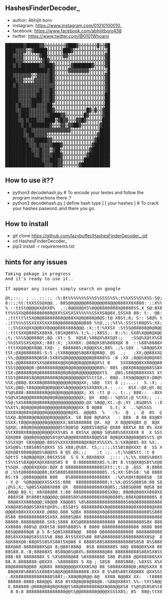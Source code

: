 ## HashesFinderDecoder_ 
- author: Abhijit boro
- instagram: https://www.instagram.com/01010100010_
- facebook: https://www.facebook.com/abhijitboro438
- twitter: https://www.twitter.com/@0101Whoami
<!-- banner -->
<pre>
███████▓█████▓▓╬╬╬╬╬╬╬╬▓███▓╬╬╬╬╬╬╬▓╬╬▓█ 
████▓▓▓▓╬╬▓█████╬╬╬╬╬╬███▓╬╬╬╬╬╬╬╬╬╬╬╬╬█ 
███▓▓▓▓╬╬╬╬╬╬▓██╬╬╬╬╬╬▓▓╬╬╬╬╬╬╬╬╬╬╬╬╬╬▓█ 
████▓▓▓╬╬╬╬╬╬╬▓█▓╬╬╬╬╬╬╬╬╬╬╬╬╬╬╬╬╬╬╬╬╬▓█ 
███▓█▓███████▓▓███▓╬╬╬╬╬╬▓███████▓╬╬╬╬▓█ 
████████████████▓█▓╬╬╬╬╬▓▓▓▓▓▓▓▓╬╬╬╬╬╬╬█ 
███▓▓▓▓▓▓▓╬╬▓▓▓▓▓█▓╬╬╬╬╬╬╬╬╬╬╬╬╬╬╬╬╬╬╬▓█ 
████▓▓▓╬╬╬╬▓▓▓▓▓▓█▓╬╬╬╬╬╬╬╬╬╬╬╬╬╬╬╬╬╬╬▓█ 
███▓█▓▓▓▓▓▓▓▓▓▓▓▓▓▓╬╬╬╬╬╬╬╬╬╬╬╬╬╬╬╬╬╬╬▓█ 
█████▓▓▓▓▓▓▓▓█▓▓▓█▓╬╬╬╬╬╬╬╬╬╬╬╬╬╬╬╬╬╬╬▓█ 
█████▓▓▓▓▓▓▓██▓▓▓█▓╬╬╬╬╬╬╬╬╬╬╬╬╬╬╬╬╬╬╬██ 
█████▓▓▓▓▓████▓▓▓█▓╬╬╬╬╬╬╬╬╬╬╬╬╬╬╬╬╬╬╬██ 
████▓█▓▓▓▓██▓▓▓▓██╬╬╬╬╬╬╬╬╬╬╬╬╬╬╬╬╬╬╬╬██ 
████▓▓███▓▓▓▓▓▓▓██▓╬╬╬╬╬╬╬╬╬╬╬╬█▓╬▓╬╬▓██ 
█████▓███▓▓▓▓▓▓▓▓████▓▓╬╬╬╬╬╬╬█▓╬╬╬╬╬▓██ 
█████▓▓█▓███▓▓▓████╬▓█▓▓╬╬╬▓▓█▓╬╬╬╬╬╬███ 
██████▓██▓███████▓╬╬╬▓▓╬▓▓██▓╬╬╬╬╬╬╬▓███ 
███████▓██▓▓▓▓▓▓▓▓▓▓▓▓▓▓▓╬╬╬╬╬╬╬╬╬╬╬████ 
███████▓▓██▓▓▓▓▓╬╬╬╬╬╬╬╬╬╬╬╬╬╬╬╬╬╬╬▓████ 
████████▓▓▓█████▓▓╬╬╬╬╬╬╬╬╬╬╬╬╬╬╬╬▓█████ 
█████████▓▓▓█▓▓▓▓▓███▓╬╬╬╬╬╬╬╬╬╬╬▓██████ 
██████████▓▓▓█▓▓▓╬▓██╬╬╬╬╬╬╬╬╬╬╬▓███████ 
███████████▓▓█▓▓▓▓███▓╬╬╬╬╬╬╬╬╬▓████████ 
██████████████▓▓▓███▓▓╬╬╬╬╬╬╬╬██████████ 
███████████████▓▓▓██▓▓╬╬╬╬╬╬▓███████████
</pre>

## How to use it??
- python3 decodehash.py # To encode your textes and follow the program instractions there..?
- python3 decodehash.py [ define hash type ] [ your hashes ] # To crack your hashes pasword..and there you go.

## How to install 
- git clone https://github.com/lazybuffer/HashesFinderDecoder_.git
- cd HashesFinderDecoder_
- pip3 install -r requirements.txt

## hints for any issues
<pre>
Taking pakage in progress
And it's ready to use it..

If appear any issues simply search on google
</pre>

<pre>
@t;:::. ; ...::.:; :%:8t%%%%%%%S%%S%SSSS%S%;t%%XSS%S%XSS:S@;t:%; S%St;;;;.:.   :::.:8;@888@tSS@8@888
8::;;%t:tXXSSS@X@@.. 88S@8@@@@@888@@@@88@@@888XX8X888: ::X%%S8@@8SXX88@8S%StX %%;:%%tt. ::.  ::::8@8
% ::ttSt@@@@XX@XX8%  .:;8@@X@@XS%8@@8888888X@8888SS.X S@:8X8;ttX8%XX8888@%@S%8%% S.t;;;.:;::;X8X.@t@
tt%%SXX@8888888888@XX%SXSXSX%%%%%SSXXS8@8X.SSSX8 88: t:. @8:88:  :8X8@%888@888XS%;%%t;:::::.:;;;:.;S
.;ttttt%tSX@8@88888888@@88XX@8@888@8@S:t@ X8St;8; S:: S8@% t X .%Xt ..:X@8t ;;8@8%S%%%%;::.... ..%SS
.;tt%%%SSSXXXXSXXX88@88888@@8@888 %t@.;;;%t%%:SStSt88@S%:XX;%8t8%8S 8  8X.SSS 8%%S%tt;:..:   .::t%: 
 :;S%SXX@XX@@8XX8@@@888X888@@@.:X::t:%XXSX :StSS@88888@8@8@@8:8%S@:%@%S;XX@88 8%SS%t;tt;;:.  .:.t;.8
::tttSXX@888SX88X8.t8SX@88%%.t;%.:;X8SS;. 8:;%:.SX8%X@@8@X@@SSS8%XX8@@:S8X88.t%XXSXS%%t;::.. .::S:%t
;t;:%%%S@@888@t;8@ :Xt: S  X@S8;%88@X%8XS@t:;   :SS@%X@tX%S88@X88tt;;:S@; .8:SSXS%S%%%t;;: .  ..S :S
;%%SSXSSXSX@XX;:88t:X; ;XXX8X:.@88@XS8%888X@X 8  ::%88%8888XS@St8XX.@S8X;@.S 88%8XX@XXSttt;. . : X.t
:tttXX@8@@X8@@.tX@: ; 888888S;X@@@XSX;88% .;%:S8X . %88@@SXX@;t8S@@.SSXX@ ;...%X8@SXSXS%%;;;:    X @
tSt;@X@888888S:S:S ;tX88@@@@S8@8X8@88@. @S  .;   ;XX;@@88XX@@8888@@SS8SX.X X@t%.SSSSS%;;;:;:.  :  % 
;%%;@@@@8888@8S8:SX8XS@8@@@@@@@@8@8888%S :8 :XX ;8@@S8@8@X8SS888@X88XX:: 8   S;SS%tS%%%;;t;:    ; X;
tSS;@@88888XSXS@8888X@@X@8@@8@@@88@X%t 8    SXX88@@8XX88@@888@@@@8X%  .  t ;;.88.S%S%S%t%;;...:. S8;
tSSt@@@@8@8:@8888888@@@8@@8@@@@@@@@88%: 88S :@8X@88@@@88SS8X8SSSS%: 8 .SX@@@8XX@:tXSXXXS%t;;::; t 8 
tSX:@88888@8@88888888@8@8@@8@@@@@@@@XtS   @8S;S88@888XXXS Xt@888tt 8  t@@X:t88@ tSSXXXXSStt%ttt;.   
tSSt@8888S8@8@888888@8@8@@@@@@XS%ttSX.: 88@..tXS@@8@@tX:@8@%8@8SX@; :S8XXXX.t88 %SX@X@@S%ttt%;;:  St
%%X;@88@.8XX88@8888@@@@@8@8@@XX;.S8@  tXt 8 ;;....:  S.:X; .t8@@tt:  tSX@%: :.%:@S%@8@XSS%%tt;;:   %
%SX;@8@;t88@@@8@@8@@@X%8@@@@@XSSXX8XX;X.: .::  8SX.:@X;@t.8@8S;.:%XX::;S8%:.8 8%XtSSX@8@XS%%t;::  % 
t%@%888:88888888@@8@@8@@@8@@@X; XS :tt @ :. t:.; 888::  :8XXX% 8       @S8:8X.8t@8888t;;;::.:t::   ;
%S@%XS8@@@8888@8@8@8@@@@@@@@@X; @X  88@:: %@S%t;@ %tXX;; .:. % ;8tt%tS%S@X8 .tS .S. ;t%XX.t8: 88;   
%S@;%XS888@8@8888@@@@@@@@@@@@@;@X %8@@;Xt.:@:;Xt ;8S@8SS ::8@@  8 t@S8888XX@;S@8S.:Xt%X;S.Xt..8X   t
%%Xt%;8@8@@8@88@@@@@@88@8@@@XX 8 8@88   S.t; X  ..%@%SSS    8S :.;8S@8@@@@XXX X.X: XXt;S@% 8.XSt    
SXX8X8@88X@8@@@8@@@@@@@@8@XS. @@@8S  %   :%:  @  ;  @  8S  @  .   :X@@@@@X88X 88@8t.8:X.8;@@.SS@8 % 
%SX@.8@888@@8@@@@8@@@@@SX. S8 8@8 8@%8%X   : 888  8 88 8X@8X    @ ;%X@@8@@@8%t@88X8 %X;%S..t:@X88  t
SSXX;t8@@X@@@@@8@@@@@XX;88S888888 @X. X@  X 8@@8X@8X @  8@X X  :S X.:SX8@@@88:X@@:..SX;8@8  :; :8 Xt
S@X@;:88@8@8@@@@@@@@@St8@8S@ X@88SS8@S@ @X88 88X%X 88 8% XX8%8 @ ;;  t:t8@@@@tX.88 88t%; X.  @88S: t
S%tX888X88@@@@8@@@XXS%8S X 8XS%X @@8@ S@%88%S8XX8X8 8  X SSS8X8S@ %@S%t8;8@@@S.%8:t8%8X@SS8SSS 8%.  
X@X@88 @@@8@X@@@@S8t@X%8@@88X888X8@@SS8 8@8@XX8@@88@8S%tS @X X   X;tt8X@;@X8S%:t8%;88X8S%@8..:8;   ;
%S%XX@t S8X@@@@:88SS%XXXX88888@X8@tX%%SX%.S:%X8@88S 8X %X;. S%@.tS%XSS8SSS8t;;8.8%t88@ %%;;X888 :  ;
SXS@8%:t88S88St@XXS SS X88;@%8X. tS;:::;;StS8t8@XXXt 8  SS X S;S@;St;S;t8X;:::t.8888X@X;%@8888.8:.. 
X@X@8t8888@@@S%8@@XS 8 @S @X;;;    :t :;. :t;%%@8Stt.:t 8   S  ;%S%:SS8@:.%XX8t888X8XX8X @@@@SX8   t
S@ttS t8@8@@X@X;88SXSS8  S S X.88X88XX  ;::: ;%;%%.X88S%88XS;Xt@8SXS@t%@8%88 S8@888S8 ..:   S 88  % 
tS%%St%8X@@XX@XX8X@S8S 8  8:8888888X8S.%:8t 8.%t@@X8@S8t%X@8@8;;X@%8X88@XSXS8:88888 X 8%:XSSS 8 . % 
t%S@X.:@@@8X@X@X:8@X 8 88888888888888SXtt:;t:.@ .@SS  8;88888X8SX@XS8XX8X@S;@t88@XX%tS @ SX888888S%@
@ ;%%t@88888@@88;8XS888S88888888888888S.:S;XX:S8%S8: %8 88888 @ t@8X@8@@@XS ;%t @S.X%   : ;8  ::   ;
8S:t8 ;@888@@@88 888   8%88888888888888X  :%X%X@Xt8@88S8  S8 8 X. %8X%8@X8t 8%8X%::;;8%@ :;.8.S.t   
: X @  %@8@@@@XXSSXSS:888  888888888888;t;%X;@SSS@88S8:88 S8888S8 tXXSSXX8X. t88tX@%8888888:%88%@:@%
;@%S;X;.%@8SSX@88X888 @X  88888888888X8@8S;;S88S@888 8@S8 88 8 8 X  tS :%X@8 8S@88888888 8.8888;.8;.
.88@@ 8@.t; X8X88@88 t;88 8888888888888SX8@; 88@8@888XX888X888888tX8X@ X: S.8%S..S; ::X@.S @8@@@8:@8
 888XS8 8t888tX@@@8@;@888S8X%8888888X88@8888%:888X@888888S 88 888X@S 8 S.:;;:.;;S%8@X8XSS8S8S@XX@888
 88@8XXX888@@@;X8@@8 X8@@8S %8%888888888888888S88@888888888888888S @X% @@X8 . 8tX@8@888888888@888t8t
XX8@X8S8@@SS8X8t@X8%;;8SS8tS 88888888X8@88888888@8X88888@X888888888XX 8 S X@8XX: X@X8888888888%8888:
@@@8X88XXXXX8X8.@88@.888 S@8X 88888@X8@8888888888888888SS888888888 8S8%88 SX@: X@8 .@@@88tS888888X88
8S88 8888888888SSX8X.8888S@8X 88888888888888888888888888888888 8888S8XS 888SSX:@:88%8StX@X8888888 8.
88888.88888@888.SX8;S888 8XS@8888888888888 8888888888S8X 888S88 8S8888 88888@X8@ ;  .%X8X888 888888;
XX8888.888%@ @X8tS8.888%888S% 8 8888 88888888888888 8888 888888888S88888888 XXX% :Xt S@88@t 8.8888: 
88S@@8888@8 @ S 8:S@8SX8888@@  8888 @888888888888 8888888888S88 8 8S88 8888 8@ %%:8X.XS@888@@X@: ;:;
88S8XXX88@S8SSSS%8 88@.8tSSXXS%88 88%8888888S88888888X8S@  88888 88@ 88888888:@ : 8X:%@@@8888888888%
X@X88X@8:88@XSS8SXS88tSX@88 X 8888S88S88888888888S8S8 8%S8888S8 88888888 8 8S@ ;%;88%@%@X@@@XX8S8@ X
88X@88.8888888XS@X 8;@88t888@  8S8 8888888S 88@ 888@8XSX8 88S8%8 88S88 88 8XS %S%8S.S%@SXSX8XSSXXSX8
88S88.8.:8;88888XS 8S88@8S@8X%.8888888@88 888888888S88XSX8SS8 888 88888S88S;88S@X:%SSSSSSXXXXSSSX888
888:88 8888888X S %X%8888@88 %8X888888 S88 8%888 @@X88X88SXX 88@88888S8888t88StttX@S@@XXX@SXXS@X@@88
88.8.8888888:@8XXX .%888888S S X@ ; S8S8  888S888;.%8XSS X%XSS8 S88 88%8 X 888X88S S@XSXSS@XSXSX@@88
88@88888@@88 X@88X 888@@@@@XXXX8SX@ 88 S8888X888@8;88@SXXX 8 8X8 888 88%8   888St;;%8SSXXXX%XSXX@@88
 88@8X8%888SSX888XS8@X@@88888888:8XX 8 S%88%88tX8@88X @XXSSS8SX 8888@X8  88X8X::; :S@SS@SSXSXXX@@8@8
..8X88888888888888S88t;:X88@8@8@@:8@  XX88 8@@8X XX:  :t8888XX@S%X 8 8@S 88%t88S;tSS@X%XSSS8S8XXX@@8
 88888:8888:888@@S 8S8 8tX8@8@88@88@8.:%88@X88Xt.%%::tXtS8@@@X@8% 888888 .8@8%8; tS8SSSSXS@S8@8@8X@@
 X.888888:@888@88@8@X8@@tS88@8888888@X8@88@@XS8 t%@t@S8S8%t888XXXXSS8S8  %8% t :t@X@SXSS88X@S@@@8X@X
  8 8:8 888888888888888@@tS@@888888@@@@XSSSX8S; 8S  88@;ttX8X:8@X S% XS;St%8XS:%@SSX@8S@S8@X@XSXS@8@
</pre>